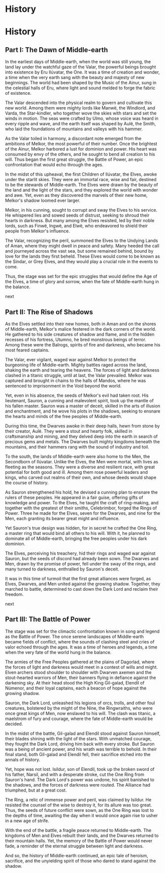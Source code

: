 # History

# History

## Part I: The Dawn of Middle-earth

In the earliest days of Middle-earth, when the world was still young, the land lay under the watchful gaze of the Valar, the powerful beings brought into existence by Eru Ilúvatar, the One. It was a time of creation and wonder, a time when the very earth sang with the beauty and majesty of new beginnings. The world had been shaped by the Music of the Ainur, sung in the celestial halls of Eru, where light and sound melded to forge the fabric of existence.

The Valar descended into the physical realm to govern and cultivate this new world. Among them were mighty lords like Manwë, the Windlord, and Varda, the Star-kindler, who together wove the skies with stars and set the winds in motion. The seas were crafted by Ulmo, whose voice was heard in every ripple and wave, and the earth itself was shaped by Aulë, the Smith, who laid the foundations of mountains and valleys with his hammer.

As the Valar toiled in harmony, a discordant note emerged from the ambitions of Melkor, the most powerful of their number. Once the brightest of the Ainur, Melkor harbored a lust for dominion and power. His heart was consumed by envy of the others, and he sought to bend all creation to his will. Thus began the first great struggle, the Battle of Power, an epic confrontation that would echo through the ages.

In the midst of this upheaval, the first Children of Ilúvatar, the Elves, awoke under the starlit skies. They were an immortal race, wise and fair, destined to be the stewards of Middle-earth. The Elves were drawn by the beauty of the land and the light of the stars, and they explored the world with wonder and awe. Yet, even as they discovered the marvels of their new home, Melkor's shadow loomed ever larger.

Melkor, in his cunning, sought to corrupt and sway the Elves to his service. He whispered lies and sowed seeds of distrust, seeking to shroud their hearts in darkness. But many among the Elves resisted, led by their noble lords, such as Finwë, Ingwë, and Elwë, who endeavored to shield their people from Melkor's influence.

The Valar, recognizing the peril, summoned the Elves to the Undying Lands of Aman, where they might dwell in peace and safety. Many heeded the call and journeyed across the vast sea, but some remained behind, bound by love for the lands they first beheld. These Elves would come to be known as the Sindar, or Grey Elves, and they would play a crucial role in the events to come.

Thus, the stage was set for the epic struggles that would define the Age of the Elves, a time of glory and sorrow, when the fate of Middle-earth hung in the balance. 

next
## Part II: The Rise of Shadows

As the Elves settled into their new homes, both in Aman and on the shores of Middle-earth, Melkor's malice festered in the dark corners of the world. He gathered to his side creatures of shadow and flame, and in the hidden recesses of his fortress, Utumno, he bred monstrous beings of terror. Among these were the Balrogs, spirits of fire and darkness, who became his most feared captains.

The Valar, ever vigilant, waged war against Melkor to protect the burgeoning life of Middle-earth. Mighty battles raged across the land, shaking the earth and tearing the heavens. The forces of light and darkness clashed in a titanic struggle, until at last, the Valar prevailed. Melkor was captured and brought in chains to the halls of Mandos, where he was sentenced to imprisonment in the Void beyond the world.

Yet, even in his absence, the seeds of Melkor's evil had taken root. His lieutenant, Sauron, a cunning and malevolent spirit, took up the mantle of his fallen master. Sauron was a master of deceit, skilled in the arts of illusion and enchantment, and he wove his plots in the shadows, seeking to ensnare the hearts and minds of the free peoples of Middle-earth.

During this time, the Dwarves awoke in their deep halls, hewn from stone by their creator, Aulë. They were a stout and hearty folk, skilled in craftsmanship and mining, and they delved deep into the earth in search of precious gems and metals. The Dwarves built mighty kingdoms beneath the mountains, and their hammers rang with the sound of industry and toil.

To the south, the lands of Middle-earth were also home to the Men, the Secondborn of Ilúvatar. Unlike the Elves, the Men were mortal, with lives as fleeting as the seasons. They were a diverse and resilient race, with great potential for both good and ill. Among them rose powerful leaders and kings, who carved out realms of their own, and whose deeds would shape the course of history.

As Sauron strengthened his hold, he devised a cunning plan to ensnare the rulers of these peoples. He appeared in a fair guise, offering gifts of knowledge and power. To the Elves, he taught the craft of ring-making, and together with the greatest of their smiths, Celebrimbor, forged the Rings of Power. Three he made for the Elves, seven for the Dwarves, and nine for the Men, each granting its bearer great might and influence.

Yet Sauron's true design was hidden, for in secret he crafted the One Ring, a master ring that would bind all others to his will. With it, he planned to dominate all of Middle-earth, bringing the free peoples under his dark dominion.

The Elves, perceiving his treachery, hid their rings and waged war against Sauron, but the seeds of discord had already been sown. The Dwarves and Men, drawn by the promise of power, fell under the sway of the rings, and many turned to darkness, enthralled by Sauron's deceit.

It was in this time of turmoil that the first great alliances were forged, as Elves, Dwarves, and Men united against the growing shadow. Together, they marched to battle, determined to cast down the Dark Lord and reclaim their freedom. 

next
## Part III: The Battle of Power

The stage was set for the climactic confrontation known in song and legend as the Battle of Power. The once serene landscapes of Middle-earth became fields of conflict, where the sounds of clashing steel and cries of valor echoed through the ages. It was a time of heroes and legends, a time when the very fate of the world hung in the balance.

The armies of the Free Peoples gathered at the plains of Dagorlad, where the forces of light and darkness would meet in a contest of wills and might. Elven archers stood shoulder to shoulder with Dwarven axemen and the stout-hearted warriors of Men, their banners flying in defiance against the darkening sky. At their head stood the High King Gil-galad, Elendil of Númenor, and their loyal captains, each a beacon of hope against the growing shadow.

Sauron, the Dark Lord, unleashed his legions of orcs, trolls, and other foul creatures, bolstered by the might of the Nine, the Ringwraiths, who were once great kings of Men, now enslaved to his will. The clash was titanic, a maelstrom of fury and courage, where the fate of Middle-earth would be decided.

In the midst of the battle, Gil-galad and Elendil stood against Sauron himself, their blades shining with the light of the stars. With unmatched courage, they fought the Dark Lord, driving him back with every stroke. But Sauron was a being of ancient power, and his wrath was terrible to behold. In their final stand, both Gil-galad and Elendil fell, their sacrifice etched into the annals of history.

Yet, hope was not lost. Isildur, son of Elendil, took up the broken sword of his father, Narsil, and with a desperate stroke, cut the One Ring from Sauron's hand. The Dark Lord's power was undone, his spirit banished to the shadows, and the forces of darkness were routed. The Alliance had triumphed, but at a great cost.

The Ring, a relic of immense power and peril, was claimed by Isildur. He resisted the counsel of the wise to destroy it, for its allure was too great. Thus, the seeds of future conflict were sown, as the One Ring was lost to the depths of time, awaiting the day when it would once again rise to usher in a new age of strife.

With the end of the battle, a fragile peace returned to Middle-earth. The kingdoms of Men and Elves rebuilt their lands, and the Dwarves returned to their mountain halls. Yet, the memory of the Battle of Power would never fade, a reminder of the eternal struggle between light and darkness.

And so, the history of Middle-earth continued, an epic tale of heroism, sacrifice, and the unyielding spirit of those who dared to stand against the shadow. 

